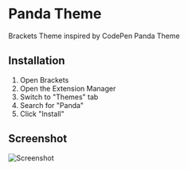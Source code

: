 Panda Theme
==============================================
Brackets Theme inspired by CodePen Panda Theme

Installation
---

1. Open Brackets
2. Open the Extension Manager
3. Switch to "Themes" tab
4. Search for "Panda"
5. Click "Install"

## Screenshot
![Screenshot](https://github.com/brian-guerrero/panda-theme/blob/master/screenshot/Screen.PNG)


